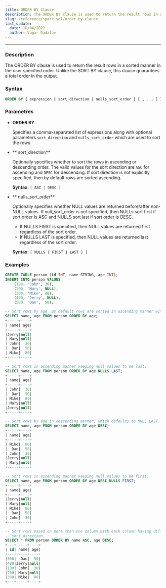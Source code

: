 ```yaml
---
title: ORDER BY Clause
description: The ORDER BY clause is used to return the result rows in a sorted manner in the user specified order
slug: /reference/spark-sql/order-by-clause
last_update:
  date: 10/04/2022
  author: Vugar Dadalov
---
```


---

### Description

The ORDER BY clause is used to return the result rows in a sorted manner in the user specified order. Unlike the SORT BY clause, this clause guarantees a total order in the output.

### Syntax

```sql
ORDER BY { expression [ sort_direction | nulls_sort_order ] [ , ... ] }
```

### Parametres

- **ORDER BY**

  Specifies a comma-separated list of expressions along with optional parameters `sort_direction` and `nulls_sort_order` which are used to sort the rows.

- ** sort_direction**

  Optionally specifies whether to sort the rows in ascending or descending order. The valid values for the sort direction are `ASC` for ascending and `DESC` for descending. If sort direction is not explicitly specified, then by default rows are sorted ascending.

  **Syntax:** `[ ASC | DESC ]`

- ** nulls_sort_order**

  Optionally specifies whether NULL values are returned before/after non-NULL values. If null_sort_order is not specified, then NULLs sort first if sort order is ASC and NULLS sort last if sort order is DESC.

  - If NULLS FIRST is specified, then NULL values are returned first regardless of the sort order.
  - If NULLS LAST is specified, then NULL values are returned last regardless of the sort order.

  **Syntax:** `[ NULLS { FIRST | LAST } ]`

### Examples

```sql
CREATE TABLE person (id INT, name STRING, age INT);
INSERT INTO person VALUES
    (100, 'John', 30),
    (200, 'Mary', NULL),
    (300, 'Mike', 80),
    (400, 'Jerry', NULL),
    (500, 'Dan',  50);

-- Sort rows by age. By default rows are sorted in ascending manner with NULL FIRST.
SELECT name, age FROM person ORDER BY age;
+-----+----+
| name| age|
+-----+----+
|Jerry|null|
| Mary|null|
| John|  30|
|  Dan|  50|
| Mike|  80|
+-----+----+

-- Sort rows in ascending manner keeping null values to be last.
SELECT name, age FROM person ORDER BY age NULLS LAST;
+-----+----+
| name| age|
+-----+----+
| John|  30|
|  Dan|  50|
| Mike|  80|
| Mary|null|
|Jerry|null|
+-----+----+

-- Sort rows by age in descending manner, which defaults to NULL LAST.
SELECT name, age FROM person ORDER BY age DESC;
+-----+----+
| name| age|
+-----+----+
| Mike|  80|
|  Dan|  50|
| John|  30|
|Jerry|null|
| Mary|null|
+-----+----+

-- Sort rows in ascending manner keeping null values to be first.
SELECT name, age FROM person ORDER BY age DESC NULLS FIRST;
+-----+----+
| name| age|
+-----+----+
|Jerry|null|
| Mary|null|
| Mike|  80|
|  Dan|  50|
| John|  30|
+-----+----+

-- Sort rows based on more than one column with each column having different
-- sort direction.
SELECT * FROM person ORDER BY name ASC, age DESC;
+---+-----+----+
| id| name| age|
+---+-----+----+
|500|  Dan|  50|
|400|Jerry|null|
|100| John|  30|
|200| Mary|null|
|300| Mike|  80|
+---+-----+----+
```
